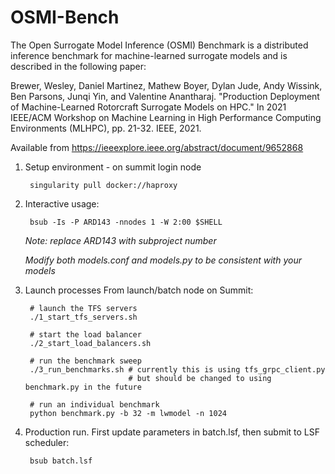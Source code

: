 # OSMI-Bench

The Open Surrogate Model Inference (OSMI) Benchmark is a distributed inference benchmark
for machine-learned surrogate models and is described in the following paper:

Brewer, Wesley, Daniel Martinez, Mathew Boyer, Dylan Jude, Andy Wissink, Ben Parsons, Junqi Yin, and Valentine Anantharaj. "Production Deployment of Machine-Learned Rotorcraft Surrogate Models on HPC." In 2021 IEEE/ACM Workshop on Machine Learning in High Performance Computing Environments (MLHPC), pp. 21-32. IEEE, 2021.

Available from https://ieeexplore.ieee.org/abstract/document/9652868

1. Setup environment - on summit login node

        singularity pull docker://haproxy

2. Interactive usage:

        bsub -Is -P ARD143 -nnodes 1 -W 2:00 $SHELL

    *Note: replace ARD143 with subproject number*

    *Modify both models.conf and models.py to be consistent with your models*

4. Launch processes From launch/batch node on Summit:

        # launch the TFS servers
        ./1_start_tfs_servers.sh

        # start the load balancer  
        ./2_start_load_balancers.sh

        # run the benchmark sweep
        ./3_run_benchmarks.sh # currently this is using tfs_grpc_client.py
                              # but should be changed to using benchmark.py in the future

        # run an individual benchmark
        python benchmark.py -b 32 -m lwmodel -n 1024

5. Production run. First update parameters in batch.lsf, then submit to LSF scheduler:

        bsub batch.lsf 
